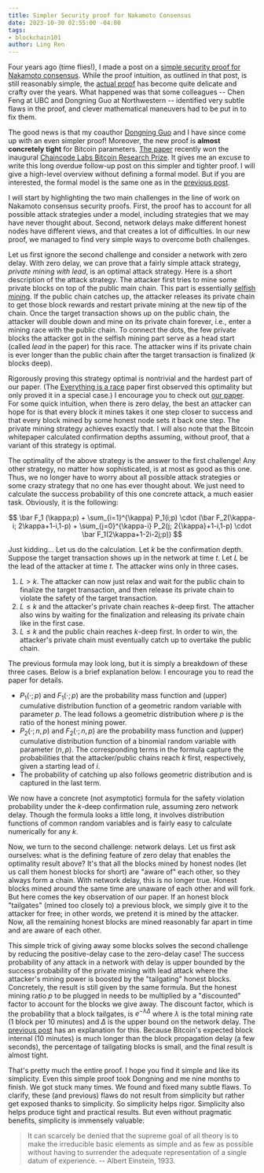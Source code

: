 ```yaml
---
title: Simpler Security proof for Nakamoto Consensus
date: 2023-10-30 02:55:00 -04:00
tags:
- blockchain101
author: Ling Ren
---
```


Four years ago (time flies!), I made a post on a [simple security proof for Nakamoto consensus](https://decentralizedthoughts.github.io/2019-11-29-Analysis-Nakamoto/). While the proof intuition, as outlined in that post, is still reasonably simple, the [actual proof](https://eprint.iacr.org/2019/943) has become quite delicate and crafty over the years. What happened was that some colleagues -- Chen Feng at UBC and Dongning Guo at Northwestern -- identified very subtle flaws in the proof, and clever mathematical maneuvers had to be put in to fix them.  

The good news is that my coauthor [Dongning Guo](http://users.ece.northwestern.edu/~dguo/) and I have since come up with an even simpler proof! Moreover, the new proof is **almost concretely tight** for Bitcoin parameters. [The paper](https://arxiv.org/abs/2203.06357) recently won the inaugural [Chaincode Labs Bitcoin Research Prize](https://research.chaincode.com/research-prize/). It gives me an excuse to write this long overdue follow-up post on this simpler and tighter proof. I will give a high-level overview without defining a formal model. But if you are interested, the formal model is the same one as in the [previous post](https://decentralizedthoughts.github.io/2019-11-29-Analysis-Nakamoto/). 

I will start by highlighting the two main challenges in the line of work on Nakamoto consensus security proofs. First, the proof has to account for all possible attack strategies under a model, including strategies that we may have never thought about. Second, network delays make different honest nodes have different views, and that creates a lot of difficulties. In our new proof, we managed to find very simple ways to overcome both challenges.

Let us first ignore the second challenge and consider a network with zero delay. With zero delay, we can prove that a fairly simple attack strategy, *private mining with lead*, is an optimal attack strategy. Here is a short description of the attack strategy. The attacker first tries to mine some private blocks on top of the public main chain. This part is essentially [selfish mining](https://decentralizedthoughts.github.io/2020-02-26-selfish-mining/). If the public chain catches up, the attacker releases its private chain to get those block rewards and restart private mining at the new tip of the chain. Once the target transaction shows up on the public chain, the attacker will double down and mine on its private chain forever, i.e., enter a mining race with the public chain. To connect the dots, the few private blocks the attacker got in the selfish mining part serve as a head start (called *lead* in the paper) for this race. The attacker wins if its private chain is ever longer than the public chain after the target transaction is finalized ($k$ blocks deep). 

Rigorously proving this strategy optimal is nontrivial and the hardest part of our paper. (The [Everything is a race](https://arxiv.org/abs/2005.10484) paper first observed this optimality but only proved it in a special case.) I encourage you to check out [our paper](https://arxiv.org/abs/2203.06357). For some quick intuition, when there is zero delay, the best an attacker can hope for is that every block it mines takes it one step closer to success and that every block mined by some honest node sets it back one step. The private mining strategy achieves exactly that. I will also note that the Bitcoin whitepaper calculated confirmation depths assuming, without proof, that a variant of this strategy is optimal.  

The optimality of the above strategy is the answer to the first challenge! Any other strategy, no matter how sophisticated, is at most as good as this one. Thus, we no longer have to worry about all possible attack strategies or some crazy strategy that no one has ever thought about. We just need to calculate the success probability of this one concrete attack, a much easier task. Obviously, it is the following:

$$ \bar F_1 (\kappa;p) + \sum_{i=1}^{\kappa} P_1(i;p) \cdot (\bar F_2(\kappa-i; 2\kappa+1-i,1-p) + \sum_{j=0}^{\kappa-i} P_2(j; 2{\kappa}+1-i,1-p) \cdot  \bar F_1(2\kappa+1-2i-2j;p)) $$

Just kidding... Let us do the calculation. Let $k$ be the confirmation depth. Suppose the target transaction shows up in the network at time $t$. Let $L$ be the lead of the attacker at time $t$. The attacker wins only in three cases. 
1. $L > k$. The attacker can now just relax and wait for the public chain to finalize the target transaction, and then release its private chain to violate the safety of the target transaction.
2. $L \leq k$ and the attacker's private chain reaches $k$-deep first. The attacher also wins by waiting for the finalization and releasing its private chain like in the first case.
3. $L \leq k$ and the public chain reaches $k$-deep first. In order to win, the attacker's private chain must eventually catch up to overtake the public chain. 

The previous formula may look long, but it is simply a breakdown of these three cases. Below is a brief explanation below. I encourage you to read the paper for details. 
- $P_1(\cdot;p)$ and $F_1(\cdot;p)$ are the probability mass function and (upper) cumulative distribution function of a geometric random variable with parameter $p$. The lead follows a geometric distribution where $p$ is the ratio of the honest mining power.
- $P_2(\cdot;n,p)$ and $F_2(\cdot;n,p)$ are the probability mass function and (upper) cumulative distribution function of a binomial random variable with parameter $(n,p)$. The corresponding terms in the formula capture the probabilities that the attacker/public chains reach $k$ first, respectively, given a starting lead of $i$. 
- The probability of catching up also follows geometric distribution and is captured in the last term. 

We now have a concrete (not asymptotic) formula for the safety violation probability under the $k$-deep confirmation rule, assuming zero network delay. Though the formula looks a little long, it involves distribution functions of common random variables and is fairly easy to calculate numerically for any $k$. 

Now, we turn to the second challenge: network delays. Let us first ask ourselves: what is the defining feature of zero delay that enables the optimality result above? It's that all the blocks mined by honest nodes (let us call them honest blocks for short) are "aware of" each other, so they always form a chain. With network delay, this is no longer true. Honest blocks mined around the same time are unaware of each other and will fork. But here comes the key observation of our paper. If an honest block "tailgates" (mined too closely to) a previous block, we simply give it to the attacker for free; in other words, we pretend it is mined by the attacker. Now, all the remaining honest blocks are mined reasonably far apart in time and are aware of each other. 

This simple trick of giving away some blocks solves the second challenge by reducing the positive-delay case to the zero-delay case! The success probability of any attack in a network with delay is upper bounded by the success probability of the private mining with lead attack where the attacker's mining power is boosted by the "tailgating" honest blocks. Concretely, the result is still given by the same formula. But the honest mining ratio $p$ to be plugged in needs to be multiplied by a "discounted" factor to account for the blocks we give away. The discount factor, which is the probability that a block tailgates, is $e^{-\lambda\Delta}$ where $\lambda$ is the total mining rate (1 block per 10 minutes) and $\Delta$ is the upper bound on the network delay. The [previous post](https://decentralizedthoughts.github.io/2019-11-29-Analysis-Nakamoto/) has an explanation for this. Because Bitcoin's expected block internal (10 minutes) is much longer than the block propagation delay (a few seconds), the percentage of tailgating blocks is small, and the final result is almost tight. 

That's pretty much the entire proof. I hope you find it simple and like its simplicity. Even this simple proof took Dongning and me nine months to finish. We got stuck many times. We found and fixed many subtle flaws. To clarify, these (and previous) flaws do not result from simplicity but rather get exposed thanks to simplicity. So simplicity helps rigor. Simplicity also helps produce tight and practical results. But even without pragmatic benefits, simplicity is immensely valuable:
> It can scarcely be denied that the supreme goal of all theory is to make the irreducible basic elements as simple and as few as possible without having to surrender the adequate representation of a single datum of experience. -- Albert Einstein, 1933.
